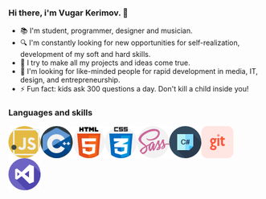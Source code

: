 ### **Hi there, i'm Vugar Kerimov. 👋**

<!-- Top facts about me -->
- 📚 I'm student, programmer, designer and musician. 
- 🔍 I'm constantly looking for new opportunities for self-realization, development of my soft and hard skills.
- 🚀 I try to make all my projects and ideas come true.
- 🌠 I'm looking for like-minded people for rapid development in media, IT, design, and entrepreneurship.
- ⚡ Fun fact: kids ask 300 questions a day. Don't kill a child inside you!

### Languages and skills

<img align="left" alt="javascript" width="64px" src="./icons/javascript.png" />
<img align="left" alt="c++" width="64px" src="./icons/c++.png" />
<img align="left" alt="html" width="64px" src="./icons/html.png" />
<img align="left" alt="css" width="64px" src="./icons/css.png" />
<img align="left" alt="sass" width="64px" src="./icons/sass.png" />
<img align="left" alt="csharp" width="64px" src="./icons/csharp.png" />
<img align="left" alt="git" width="64px" src="./icons/git.png" />
<img align="left" alt="visualstudio" width="64px" src="./icons/visualstudio.png" />

